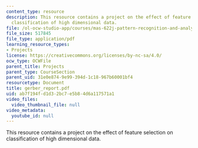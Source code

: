 ```yaml
---
content_type: resource
description: This resource contains a project on the effect of feature selection on
  classification of high dimensional data.
file: /ol-ocw-studio-app/courses/mas-622j-pattern-recognition-and-analysis-fall-2006/ab7f194fd1d32bc7e5b84d6a117571a1_gerber_report.pdf
file_size: 517845
file_type: application/pdf
learning_resource_types:
- Projects
license: https://creativecommons.org/licenses/by-nc-sa/4.0/
ocw_type: OCWFile
parent_title: Projects
parent_type: CourseSection
parent_uid: 31e0e874-9e99-394d-1c18-967b60001bf4
resourcetype: Document
title: gerber_report.pdf
uid: ab7f194f-d1d3-2bc7-e5b8-4d6a117571a1
video_files:
  video_thumbnail_file: null
video_metadata:
  youtube_id: null
---
```

This resource contains a project on the effect of feature selection on classification of high dimensional data.